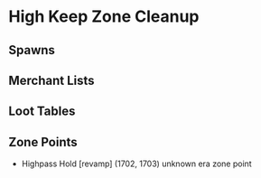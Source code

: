 # High Keep Zone Cleanup

## Spawns

## Merchant Lists

## Loot Tables

## Zone Points
* Highpass Hold [revamp] (1702, 1703) unknown era zone point
